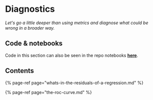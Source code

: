 # Diagnostics

_Let's go a little deeper than using metrics and diagnose what could be wrong in a broader way._

## Code & notebooks

Code in this section can also be seen in the repo notebooks [**here**](https://nbviewer.jupyter.org/github/martinapugliese/tales-science-data/tree/master/machine-learning-model-assessment/diagnostics/notebooks/).

## Contents

{% page-ref page="whats-in-the-residuals-of-a-regression.md" %}

{% page-ref page="the-roc-curve.md" %}



